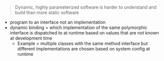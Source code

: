 > Dynamic, highly parameterized software is harder to understand and build than more static software

- program to an interface not an implementation
- dynamic binding = which implementation of the same polymorphic interface is dispatched to at runtime based on values that are not known at development time
    - Example = multiple classes with the same method interface but different implementations are chosen based on system config at runtime